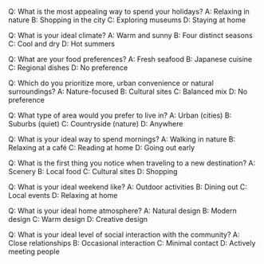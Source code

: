 Q: What is the most appealing way to spend your holidays?
  A: Relaxing in nature
  B: Shopping in the city
  C: Exploring museums
  D: Staying at home

Q: What is your ideal climate?
  A: Warm and sunny
  B: Four distinct seasons
  C: Cool and dry
  D: Hot summers

Q: What are your food preferences?
  A: Fresh seafood
  B: Japanese cuisine
  C: Regional dishes
  D: No preference

Q: Which do you prioritize more, urban convenience or natural surroundings?
  A: Nature-focused
  B: Cultural sites
  C: Balanced mix
  D: No preference

Q: What type of area would you prefer to live in?
  A: Urban (cities)
  B: Suburbs (quiet)
  C: Countryside (nature)
  D: Anywhere

Q: What is your ideal way to spend mornings?
  A: Walking in nature
  B: Relaxing at a café
  C: Reading at home
  D: Going out early

Q: What is the first thing you notice when traveling to a new destination?
  A: Scenery
  B: Local food
  C: Cultural sites
  D: Shopping

Q: What is your ideal weekend like?
  A: Outdoor activities
  B: Dining out
  C: Local events
  D: Relaxing at home

Q: What is your ideal home atmosphere?
  A: Natural design
  B: Modern design
  C: Warm design
  D: Creative design

Q: What is your ideal level of social interaction with the community?
  A: Close relationships
  B: Occasional interaction
  C: Minimal contact
  D: Actively meeting people
